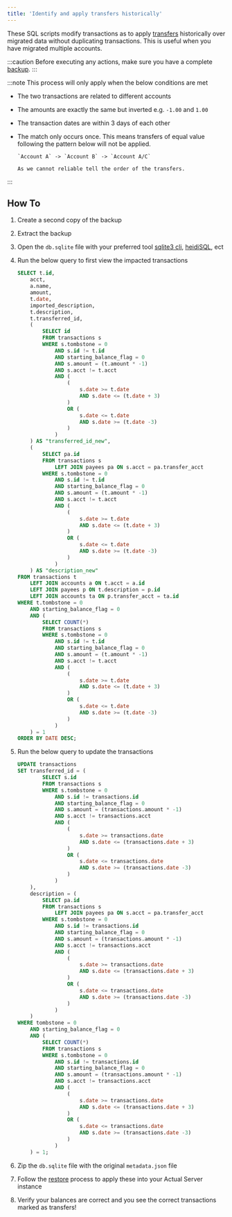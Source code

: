 ```yaml
---
title: 'Identify and apply transfers historically'
---
```


These SQL scripts modify transactions as to apply [transfers](docs/Accounts/transfers.md) historically over migrated data without duplicating transactions. This is useful when you have migrated multiple accounts.

:::caution
Before executing any actions, make sure you have a complete [backup](docs\Backup-Restore\Backups.md).
:::

:::note
This process will only apply when the below conditions are met

- The two transactions are related to different accounts
- The amounts are exactly the same but inverted e.g. `-1.00` and `1.00`
- The transaction dates are within 3 days of each other

- The match only occurs once. This means transfers of equal value following the pattern below will not be applied.

      `Account A` -> `Account B` -> `Account A/C`

      As we cannot reliable tell the order of the transfers.

:::

## How To

1. Create a second copy of the backup
2. Extract the backup
3. Open the `db.sqlite` file with your preferred tool [sqlite3 cli](https://www.sqlite.org/cli.html), [heidiSQL](https://www.heidisql.com/), ect
4. Run the below query to first view the impacted transactions

   ```sql
   SELECT t.id,
       acct,
       a.name,
       amount,
       t.date,
       imported_description,
       t.description,
       t.transferred_id,
       (
           SELECT id
           FROM transactions s
           WHERE s.tombstone = 0
               AND s.id != t.id
               AND starting_balance_flag = 0
               AND s.amount = (t.amount * -1)
               AND s.acct != t.acct
               AND (
                   (
                       s.date >= t.date
                       AND s.date <= (t.date + 3)
                   )
                   OR (
                       s.date <= t.date
                       AND s.date >= (t.date -3)
                   )
               )
       ) AS "transferred_id_new",
       (
           SELECT pa.id
           FROM transactions s
               LEFT JOIN payees pa ON s.acct = pa.transfer_acct
           WHERE s.tombstone = 0
               AND s.id != t.id
               AND starting_balance_flag = 0
               AND s.amount = (t.amount * -1)
               AND s.acct != t.acct
               AND (
                   (
                       s.date >= t.date
                       AND s.date <= (t.date + 3)
                   )
                   OR (
                       s.date <= t.date
                       AND s.date >= (t.date -3)
                   )
               )
       ) AS "description_new"
   FROM transactions t
       LEFT JOIN accounts a ON t.acct = a.id
       LEFT JOIN payees p ON t.description = p.id
       LEFT JOIN accounts ta ON p.transfer_acct = ta.id
   WHERE t.tombstone = 0
       AND starting_balance_flag = 0
       AND (
           SELECT COUNT(*)
           FROM transactions s
           WHERE s.tombstone = 0
               AND s.id != t.id
               AND starting_balance_flag = 0
               AND s.amount = (t.amount * -1)
               AND s.acct != t.acct
               AND (
                   (
                       s.date >= t.date
                       AND s.date <= (t.date + 3)
                   )
                   OR (
                       s.date <= t.date
                       AND s.date >= (t.date -3)
                   )
               )
       ) = 1
   ORDER BY DATE DESC;
   ```

5. Run the below query to update the transactions

   ```sql
   UPDATE transactions
   SET transferred_id = (
           SELECT s.id
           FROM transactions s
           WHERE s.tombstone = 0
               AND s.id != transactions.id
               AND starting_balance_flag = 0
               AND s.amount = (transactions.amount * -1)
               AND s.acct != transactions.acct
               AND (
                   (
                       s.date >= transactions.date
                       AND s.date <= (transactions.date + 3)
                   )
                   OR (
                       s.date <= transactions.date
                       AND s.date >= (transactions.date -3)
                   )
               )
       ),
       description = (
           SELECT pa.id
           FROM transactions s
               LEFT JOIN payees pa ON s.acct = pa.transfer_acct
           WHERE s.tombstone = 0
               AND s.id != transactions.id
               AND starting_balance_flag = 0
               AND s.amount = (transactions.amount * -1)
               AND s.acct != transactions.acct
               AND (
                   (
                       s.date >= transactions.date
                       AND s.date <= (transactions.date + 3)
                   )
                   OR (
                       s.date <= transactions.date
                       AND s.date >= (transactions.date -3)
                   )
               )
       )
   WHERE tombstone = 0
       AND starting_balance_flag = 0
       AND (
           SELECT COUNT(*)
           FROM transactions s
           WHERE s.tombstone = 0
               AND s.id != transactions.id
               AND starting_balance_flag = 0
               AND s.amount = (transactions.amount * -1)
               AND s.acct != transactions.acct
               AND (
                   (
                       s.date >= transactions.date
                       AND s.date <= (transactions.date + 3)
                   )
                   OR (
                       s.date <= transactions.date
                       AND s.date >= (transactions.date -3)
                   )
               )
       ) = 1;
   ```

6. Zip the `db.sqlite` file with the original `metadata.json` file
7. Follow the [restore](docs\Backup-Restore\Restore.md) process to apply these into your Actual Server instance
8. Verify your balances are correct and you see the correct transactions marked as transfers!
